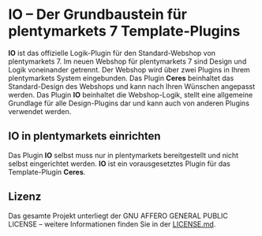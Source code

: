 # IO – Der Grundbaustein für plentymarkets 7 Template-Plugins

**IO** ist das offizielle Logik-Plugin für den Standard-Webshop von plentymarkets 7. Im neuen Webshop für plentymarkets 7 sind Design und Logik voneinander getrennt. Der Webshop wird über zwei Plugins in Ihrem plentymarkets System eingebunden. Das Plugin **Ceres** beinhaltet das Standard-Design des Webshops und kann nach Ihren Wünschen angepasst werden. Das Plugin **IO** beinhaltet die Webshop-Logik, stellt eine allgemeine Grundlage für alle Design-Plugins dar und kann auch von anderen Plugins verwendet werden.

## IO in plentymarkets einrichten

Das Plugin **IO** selbst muss nur in plentymarkets bereitgestellt und nicht selbst eingerichtet werden. **IO** ist ein vorausgesetztes Plugin für das Template-Plugin **Ceres**.

## Lizenz

Das gesamte Projekt unterliegt der GNU AFFERO GENERAL PUBLIC LICENSE – weitere Informationen finden Sie in der [LICENSE.md](https://github.com/plentymarkets/plugin-io/blob/stable/LICENSE.md).
